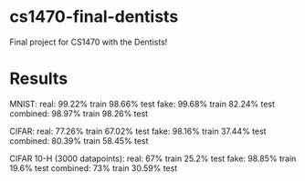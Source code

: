 # cs1470-final-dentists
Final project for CS1470 with the Dentists!


# Results
MNIST:
    real:
        99.22% train
        98.66% test
    fake:
        99.68% train
        82.24% test
    combined:
        98.97% train
        98.26% test

CIFAR:
    real:
        77.26% train
        67.02% test
    fake:
        98.16% train
        37.44% test
    combined:
        80.39% train
        58.45% test

CIFAR 10-H (3000 datapoints):
    real:
        67% train
        25.2% test
    fake:
        98.85% train
        19.6% test
    combined:
        73% train
        30.59% test